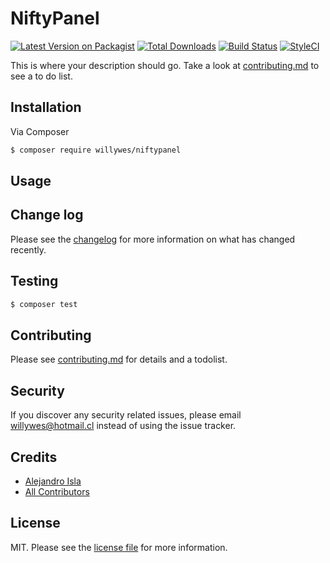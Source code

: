 # NiftyPanel

[![Latest Version on Packagist][ico-version]][link-packagist]
[![Total Downloads][ico-downloads]][link-downloads]
[![Build Status][ico-travis]][link-travis]
[![StyleCI][ico-styleci]][link-styleci]

This is where your description should go. Take a look at [contributing.md](contributing.md) to see a to do list.

## Installation

Via Composer

``` bash
$ composer require willywes/niftypanel
```

## Usage

## Change log

Please see the [changelog](changelog.md) for more information on what has changed recently.

## Testing

``` bash
$ composer test
```

## Contributing

Please see [contributing.md](contributing.md) for details and a todolist.

## Security

If you discover any security related issues, please email willywes@hotmail.cl instead of using the issue tracker.

## Credits

- [Alejandro Isla][link-author]
- [All Contributors][link-contributors]

## License

MIT. Please see the [license file](license.md) for more information.

[ico-version]: https://img.shields.io/packagist/v/willywes/niftypanel.svg?style=flat-square
[ico-downloads]: https://img.shields.io/packagist/dt/willywes/niftypanel.svg?style=flat-square
[ico-travis]: https://img.shields.io/travis/willywes/niftypanel/master.svg?style=flat-square
[ico-styleci]: https://styleci.io/repos/12345678/shield

[link-packagist]: https://packagist.org/packages/willywes/niftypanel
[link-downloads]: https://packagist.org/packages/willywes/niftypanel
[link-travis]: https://travis-ci.org/willywes/niftypanel
[link-styleci]: https://styleci.io/repos/12345678
[link-author]: https://github.com/willywes
[link-contributors]: ../../contributors
